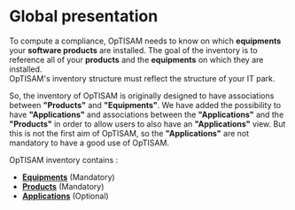 # Global presentation

To compute a compliance, OpTISAM needs to know on which **equipments** your **software products** are installed. The goal of the inventory is to reference all of your **products** and the **equipments** on which they are installed.  
OpTISAM's inventory structure must reflect the structure of your IT park.  

So, the inventory of OpTISAM is originally designed to have associations between **"Products"** and **"Equipments"**.
We have added the possibility to have **"Applications"** and associations between the **"Applications"** and the **"Products"** in order to allow users to also have an **"Applications"** view. But this is not the first aim of OpTISAM, so the **"Applications"** are not mandatory to have a good use of OpTISAM.


OpTISAM inventory contains :  
- **[Equipments](../equipments)** (Mandatory)  
- **[Products](../products)** (Mandatory)  
- **[Applications](../applications)** (Optional)  
